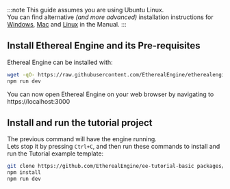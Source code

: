 :::note
This guide assumes you are using Ubuntu Linux.  
You can find alternative _(and more advanced)_ installation instructions for [Windows](/manual/host/installation/windowsWSL), [Mac](/manual/host/installation/macOSX) and [Linux](/manual/host/installation/intro) in the Manual.
:::

## Install Ethereal Engine and its Pre-requisites
Ethereal Engine can be installed with:
<!-- TODO: Fix this link once the PR is merged -->
```bash
wget -qO- https://raw.githubusercontent.com/EtherealEngine/etherealengine/install.sh | bash -i
npm run dev
```
You can now open Ethereal Engine on your web browser by navigating to https://localhost:3000 

## Install and run the tutorial project
The previous command will have the engine running.  
Lets stop it by pressing `Ctrl+C`, and then run these commands to install and run the Tutorial example template:
```bash
git clone https://github.com/EtherealEngine/ee-tutorial-basic packages/projects/packages/ee-tutorial-basic
npm install
npm run dev
```
